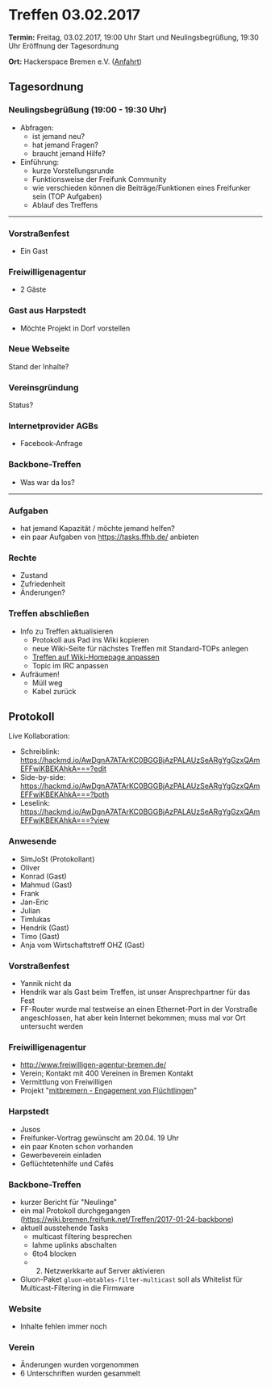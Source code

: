# Treffen 03.02.2017

**Termin:** Freitag, 03.02.2017, 19:00 Uhr Start und Neulingsbegrüßung, 19:30 Uhr Eröffnung der Tagesordnung

**Ort:** Hackerspace Bremen e.V. ([Anfahrt](https://www.hackerspace-bremen.de/anfahrt/))

## Tagesordnung
### Neulingsbegrüßung (19:00  - 19:30 Uhr)
- Abfragen:
    - ist jemand neu?
    - hat jemand Fragen?
    - braucht jemand Hilfe?
- Einführung:
    - kurze Vorstellungsrunde
    - Funktionsweise der Freifunk Community
    - wie verschieden können die Beiträge/Funktionen eines Freifunker sein (TOP Aufgaben)
    - Ablauf des Treffens

---

### Vorstraßenfest
* Ein Gast

### Freiwilligenagentur
* 2 Gäste

### Gast aus Harpstedt
* Möchte Projekt in Dorf vorstellen

### Neue Webseite
Stand der Inhalte?

### Vereinsgründung
Status?

### Internetprovider AGBs
- Facebook-Anfrage

### Backbone-Treffen
* Was war da los?

---

### Aufgaben
- hat jemand Kapazität / möchte jemand helfen?
- ein paar Aufgaben von https://tasks.ffhb.de/ anbieten

### Rechte
- Zustand
- Zufriedenheit
- Änderungen?

### Treffen abschließen
- Info zu Treffen aktualisieren
  - Protokoll aus Pad ins Wiki kopieren
  - neue Wiki-Seite für nächstes Treffen mit Standard-TOPs anlegen
  - [Treffen auf Wiki-Homepage anpassen](Home)
  - Topic im IRC anpassen
- Aufräumen!
  - Müll weg
  - Kabel zurück

## Protokoll
Live Kollaboration:
- Schreiblink: https://hackmd.io/AwDgnA7ATArKC0BGGBjAzPALAUzSeARgYgGzxQAmEFFwiKBEKAhkA===?edit
- Side-by-side: https://hackmd.io/AwDgnA7ATArKC0BGGBjAzPALAUzSeARgYgGzxQAmEFFwiKBEKAhkA===?both
- Leselink: https://hackmd.io/AwDgnA7ATArKC0BGGBjAzPALAUzSeARgYgGzxQAmEFFwiKBEKAhkA===?view

### Anwesende
- SimJoSt (Protokollant)
- Oliver
- Konrad (Gast)
- Mahmud (Gast)
- Frank
- Jan-Eric
- Julian
- Timlukas
- Hendrik (Gast)
- Timo (Gast)
- Anja vom Wirtschaftstreff OHZ (Gast)

### Vorstraßenfest
- Yannik nicht da
- Hendrik war als Gast beim Treffen, ist unser Ansprechpartner für das Fest
- FF-Router wurde mal testweise an einen Ethernet-Port in der Vorstraße angeschlossen, hat aber kein Internet bekommen; muss mal vor Ort untersucht werden

### Freiwilligenagentur
- http://www.freiwilligen-agentur-bremen.de/
- Verein; Kontakt mit 400 Vereinen in Bremen Kontakt
- Vermittlung von Freiwilligen
- Projekt "[mitbremern - Engagement von Flüchtlingen](http://www.freiwilligen-agentur-bremen.de/projekt/700/mitbremern-engagement-von-gefluechteten/)"

### Harpstedt
- Jusos
- Freifunker-Vortrag gewünscht am 20.04. 19 Uhr
- ein paar Knoten schon vorhanden
- Gewerbeverein einladen
- Geflüchtetenhilfe und Cafés

### Backbone-Treffen
- kurzer Bericht für "Neulinge"
- ein mal Protokoll durchgegangen (https://wiki.bremen.freifunk.net/Treffen/2017-01-24-backbone)
- aktuell ausstehende Tasks
    - multicast filtering besprechen
    - lahme uplinks abschalten
    - 6to4 blocken
    - 2. Netzwerkkarte auf Server aktivieren
- Gluon-Paket `gluon-ebtables-filter-multicast` soll als Whitelist für Multicast-Filtering in die Firmware

### Website
- Inhalte fehlen immer noch

### Verein
- Änderungen wurden vorgenommen
- 6 Unterschriften wurden gesammelt